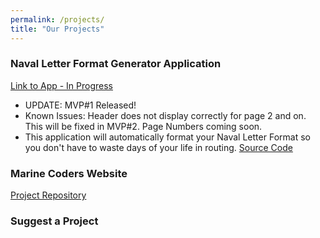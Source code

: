 ```yaml
---
permalink: /projects/
title: "Our Projects"
---
```



### Naval Letter Format Generator Application
[Link to App - In Progress](https://marinecoders.github.io/_pages/naval_letter_js_test.html)
  * UPDATE: MVP#1 Released!
  * Known Issues: Header does not display correctly for page 2 and on. This will be fixed in MVP#2. Page Numbers coming soon.
  * This application will automatically format your Naval Letter Format so you don't have to waste days of your life in routing. [Source Code](https://github.com/marinecoders/marinecoders.github.io)

### Marine Coders Website
[Project Repository](https://github.com/marinecoders/marinecoders.github.io)

### Suggest a Project
<script src="https://sak.userreport.com/518be00889324d26a196/launcher.js" async id="userreport-launcher-script"></script>
